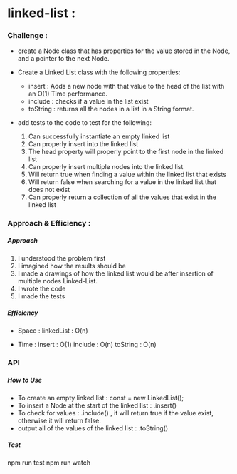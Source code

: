 # linked-list :

### Challenge :

* create a Node class that has properties for the value stored in the Node, and a pointer to the next Node.

* Create a Linked List class with the following properties:
  * insert : Adds a new node with that value to the head of the list with an O(1) Time performance.
  * include : checks if a value in the list exist
  * toString : returns all the nodes in a list in a String format.

* add tests to the code to test for the following:
  1. Can successfully instantiate an empty linked list
  2. Can properly insert into the linked list
  3. The head property will properly point to the first node in the linked list
  4. Can properly insert multiple nodes into the linked list
  5. Will return true when finding a value within the linked list that exists
  6. Will return false when searching for a value in the linked list that does not exist
  7. Can properly return a collection of all the values that exist in the linked list

### Approach & Efficiency :

##### Approach

1. I understood the problem first
2. I imagined how the results should be
3. I made a drawings of how the linked list would be after insertion of multiple nodes Linked-List.
4. I wrote the code
5. I made the tests

##### Efficiency

* Space :
  linkedList : O(n)

* Time :
  insert : O(1)
  include : O(n)
  toString : O(n)

### API

##### How to Use
* To create an empty linked list : const  <name> = new LinkedList();
* To insert a Node at the start of the linked list : <name of linked list>.insert(<value>)
* To check for values : <name of linked list>.include(<value>) , it will return true if the value exist, otherwise it will return false.
* output all of the values of the linked list : <name of linked list>.toString()


##### Test
npm run test
npm run watch

